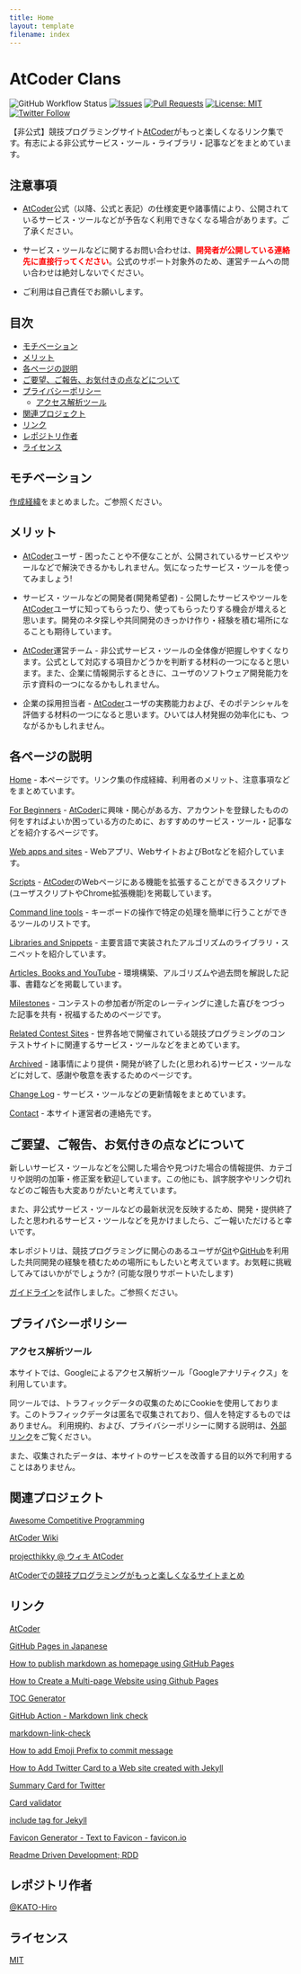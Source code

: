 ```yaml
---
title: Home
layout: template
filename: index
---
```


# AtCoder Clans

<p><img src="https://img.shields.io/github/workflow/status/KATO-Hiro/AtCoderHub/TOC%20Generator" alt="GitHub Workflow Status" />
<a href="https://github.com/KATO-Hiro/AtCoderHub/issues"><img src="https://img.shields.io/github/issues/KATO-Hiro/AtCoderHub" alt="Issues" /></a>
<a href="https://github.com/KATO-Hiro/AtCoderHub/pulls"><img src="https://img.shields.io/github/issues-pr/KATO-Hiro/AtCoderHub.svg" alt="Pull Requests" /></a>
<a href="https://github.com/KATO-Hiro/AtCoderHub/blob/master/LICENSE"><img src="https://img.shields.io/badge/license-MIT-brightgreen.svg" alt="License: MIT" /></a>
<a href="https://twitter.com/k_hiro1818"><img src="https://img.shields.io/twitter/follow/k_hiro1818?style=social" alt="Twitter Follow" /></a></p>

【非公式】競技プログラミングサイト[AtCoder](https://atcoder.jp/)がもっと楽しくなるリンク集です。有志による非公式サービス・ツール・ライブラリ・記事などをまとめています。

## 注意事項

+ [AtCoder](https://atcoder.jp/)公式（以降、公式と表記）の仕様変更や諸事情により、公開されているサービス・ツールなどが予告なく利用できなくなる場合があります。ご了承ください。

+ サービス・ツールなどに関するお問い合わせは、<span style="color: red"><strong>開発者が公開している連絡先に直接行ってください</strong></span>。公式のサポート対象外のため、運営チームへの問い合わせは絶対しないでください。

+ ご利用は自己責任でお願いします。

## 目次

<!-- START doctoc generated TOC please keep comment here to allow auto update -->
<!-- DON'T EDIT THIS SECTION, INSTEAD RE-RUN doctoc TO UPDATE -->

- [モチベーション](#%E3%83%A2%E3%83%81%E3%83%99%E3%83%BC%E3%82%B7%E3%83%A7%E3%83%B3)
- [メリット](#%E3%83%A1%E3%83%AA%E3%83%83%E3%83%88)
- [各ページの説明](#%E5%90%84%E3%83%9A%E3%83%BC%E3%82%B8%E3%81%AE%E8%AA%AC%E6%98%8E)
- [ご要望、ご報告、お気付きの点などについて](#%E3%81%94%E8%A6%81%E6%9C%9B%E3%81%94%E5%A0%B1%E5%91%8A%E3%81%8A%E6%B0%97%E4%BB%98%E3%81%8D%E3%81%AE%E7%82%B9%E3%81%AA%E3%81%A9%E3%81%AB%E3%81%A4%E3%81%84%E3%81%A6)
- [プライバシーポリシー](#%E3%83%97%E3%83%A9%E3%82%A4%E3%83%90%E3%82%B7%E3%83%BC%E3%83%9D%E3%83%AA%E3%82%B7%E3%83%BC)
  - [アクセス解析ツール](#%E3%82%A2%E3%82%AF%E3%82%BB%E3%82%B9%E8%A7%A3%E6%9E%90%E3%83%84%E3%83%BC%E3%83%AB)
- [関連プロジェクト](#%E9%96%A2%E9%80%A3%E3%83%97%E3%83%AD%E3%82%B8%E3%82%A7%E3%82%AF%E3%83%88)
- [リンク](#%E3%83%AA%E3%83%B3%E3%82%AF)
- [レポジトリ作者](#%E3%83%AC%E3%83%9D%E3%82%B8%E3%83%88%E3%83%AA%E4%BD%9C%E8%80%85)
- [ライセンス](#%E3%83%A9%E3%82%A4%E3%82%BB%E3%83%B3%E3%82%B9)

<!-- END doctoc generated TOC please keep comment here to allow auto update -->

## モチベーション

[作成経緯](https://github.com/KATO-Hiro/AtCoderHub/blob/master/MOTIVATION.md)をまとめました。ご参照ください。

## メリット

- [AtCoder](https://atcoder.jp/)ユーザ - 困ったことや不便なことが、公開されているサービスやツールなどで解決できるかもしれません。気になったサービス・ツールを使ってみましょう!

- サービス・ツールなどの開発者(開発希望者) - 公開したサービスやツールを[AtCoder](https://atcoder.jp/)ユーザに知ってもらったり、使ってもらったりする機会が増えると思います。開発のネタ探しや共同開発のきっかけ作り・経験を積む場所になることも期待しています。

- [AtCoder](https://atcoder.jp/)運営チーム - 非公式サービス・ツールの全体像が把握しやすくなります。公式として対応する項目かどうかを判断する材料の一つになると思います。また、企業に情報開示するときに、ユーザのソフトウェア開発能力を示す資料の一つになるかもしれません。

- 企業の採用担当者 - [AtCoder](https://atcoder.jp/)ユーザの実務能力および、そのポテンシャルを評価する材料の一つになると思います。ひいては人材発掘の効率化にも、つながるかもしれません。

## 各ページの説明

[Home](https://kato-hiro.github.io/AtCoderClans/) - 本ページです。リンク集の作成経緯、利用者のメリット、注意事項などをまとめています。

[For Beginners](https://kato-hiro.github.io/AtCoderClans/for_beginners) - [AtCoder](https://atcoder.jp/)に興味・関心がある方、アカウントを登録したものの何をすればよいか困っている方のために、おすすめのサービス・ツール・記事などを紹介するページです。

[Web apps and sites](https://kato-hiro.github.io/AtCoderClans/web_app) - Webアプリ、WebサイトおよびBotなどを紹介しています。

[Scripts](https://kato-hiro.github.io/AtCoderClans/scripts) - [AtCoder](https://atcoder.jp/)のWebページにある機能を拡張することができるスクリプト(ユーザスクリプトやChrome拡張機能)を掲載しています。

[Command line tools](https://kato-hiro.github.io/AtCoderClans/cli) - キーボードの操作で特定の処理を簡単に行うことができるツールのリストです。

[Libraries and Snippets](https://kato-hiro.github.io/AtCoderClans/libraries) - 主要言語で実装されたアルゴリズムのライブラリ・スニペットを紹介しています。

[Articles, Books and YouTube](https://kato-hiro.github.io/AtCoderClans/media) - 環境構築、アルゴリズムや過去問を解説した記事、書籍などを掲載しています。

[Milestones](https://kato-hiro.github.io/AtCoderClans/milestones) - コンテストの参加者が所定のレーティングに達した喜びをつづった記事を共有・祝福するためのページです。

[Related Contest Sites](https://kato-hiro.github.io/AtCoderClans/related_contest_sites) - 世界各地で開催されている競技プログラミングのコンテストサイトに関連するサービス・ツールなどをまとめています。

[Archived](https://kato-hiro.github.io/AtCoderClans/archived) - 諸事情により提供・開発が終了した(と思われる)サービス・ツールなどに対して、感謝や敬意を表するためのページです。

[Change Log](https://kato-hiro.github.io/AtCoderClans/CHANGELOG) - サービス・ツールなどの更新情報をまとめています。

[Contact](https://kato-hiro.github.io/AtCoderClans/contact) - 本サイト運営者の連絡先です。

## ご要望、ご報告、お気付きの点などについて

新しいサービス・ツールなどを公開した場合や見つけた場合の情報提供、カテゴリや説明の加筆・修正案を歓迎しています。この他にも、誤字脱字やリンク切れなどのご報告も大変ありがたいと考えています。

また、非公式サービス・ツールなどの最新状況を反映するため、開発・提供終了したと思われるサービス・ツールなどを見かけましたら、ご一報いただけると幸いです。

本レポジトリは、競技プログラミングに関心のあるユーザが[Git](https://git-scm.com/)や[GitHub](https://github.com)を利用した共同開発の経験を積むための場所にもしたいと考えています。お気軽に挑戦してみてはいかがでしょうか? (可能な限りサポートいたします)

[ガイドライン](https://github.com/KATO-Hiro/AtCoderHub/blob/master/CONTRIBUTING.md)を試作しました。ご参照ください。

## プライバシーポリシー

### アクセス解析ツール

本サイトでは、Googleによるアクセス解析ツール「Googleアナリティクス」を利用しています。

同ツールでは、トラフィックデータの収集のためにCookieを使用しております。このトラフィックデータは匿名で収集されており、個人を特定するものではありません。 利用規約、および、プライバシーポリシーに関する説明は、[外部リンク](https://policies.google.com/technologies/partner-sites?hl=ja)をご覧ください。

また、収集されたデータは、本サイトのサービスを改善する目的以外で利用することはありません。

## 関連プロジェクト

[Awesome Competitive Programming](https://github.com/lnishan/awesome-competitive-programming)

[AtCoder Wiki](https://wikiwiki.jp/procon/Atcoder)

[projecthikky @ ウィキ AtCoder](https://w.atwiki.jp/projecthikky/pages/124.html#id_bedf61e4)

[AtCoderでの競技プログラミングがもっと楽しくなるサイトまとめ](https://noimin.hatenablog.com/entry/2017/12/16/230900)

## リンク

[AtCoder](https://atcoder.jp/)

[GitHub Pages in Japanese](https://docs.github.com/ja/github/working-with-github-pages/creating-a-github-pages-site)

[How to publish markdown as homepage using GitHub Pages](https://qiita.com/MahoTakara/items/3800e9dc83b530d0a050)

[How to Create a Multi-page Website using Github Pages](https://phuston.github.io/patrickandfrantonarethebestninjas/howto)

[TOC Generator](https://github.com/technote-space/toc-generator)

[GitHub Action - Markdown link check](https://github.com/gaurav-nelson/github-action-markdown-link-check)

[markdown-link-check](https://github.com/tcort/markdown-link-check)

[How to add Emoji Prefix to commit message](https://qiita.com/Jung0/items/0a9a7a97a2c17f92d3c5)

[How to Add Twitter Card to a Web site created with Jekyll](https://blog.kakeragames.com/2015/12/15/twitter-card-with-jekyll.html)

[Summary Card for Twitter](https://developer.twitter.com/en/docs/twitter-for-websites/cards/overview/summary)

[Card validator](https://cards-dev.twitter.com/validator)

[include tag for Jekyll](https://jekyllrb.com/docs/includes/)

[Favicon Generator - Text to Favicon - favicon.io](https://favicon.io/favicon-generator/)

[Readme Driven Development; RDD](https://qiita.com/b4b4r07/items/c80d53db9a0fd59086ec)

## レポジトリ作者

[@KATO-Hiro](https://twitter.com/k_hiro1818)

## ライセンス

[MIT](https://github.com/KATO-Hiro/AtCoderClans/blob/master/LICENSE)
